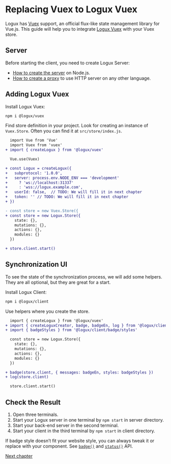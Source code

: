 # Replacing Vuex to Logux Vuex

Logux has [Vuex] support, an official flux-like state management library for Vue.js. This guide will help you to integrate [Logux Vuex] with your Vuex store.

[Vuex]: https://vuex.vuejs.org
[Logux Vuex]: https://github.com/logux/vuex



## Server

Before starting the client, you need to create Logux Server:

* [How to create the server] on Node.js.
* [How to create a proxy] to use HTTP server on any other language.

[How to create the server]: ./node-server.md
[How to create a proxy]: ./proxy-server.md


## Adding Logux Vuex

Install Logux Vuex:

```sh
npm i @logux/vuex
```

</details>

Find store definition in your project. Look for creating an instance of `Vuex.Store`. Often you can find it at `src/store/index.js`.

```diff
  import Vue from 'Vue'
  import Vuex from 'vuex'
+ import { createLogux } from '@logux/vuex'

  Vue.use(Vuex)

+ const Logux = createLogux({
+   subprotocol: '1.0.0',
+   server: process.env.NODE_ENV === 'development'
+     ? 'ws://localhost:31337'
+     : 'wss://logux.example.com',
+   userId: false,  // TODO: We will fill it in next chapter
+   token: '' // TODO: We will fill it in next chapter
+ })

- const store = new Vuex.Store({
+ const store = new Logux.Store({
    state: {},
    mutations: {},
    actions: {},
    modules: {}
  })

+ store.client.start()
```


## Synchronization UI

To see the state of the synchronization process, we will add some helpers. They are all optional, but they are great for a start.

Install Logux Client:

```sh
npm i @logux/client
```

Use helpers where you create the store.

```diff
  import { createLogux } from '@logux/vuex'
+ import { createLoguxCreator, badge, badgeEn, log } from '@logux/client'
+ import { badgeStyles } from '@logux/client/badge/styles'
```

```diff
  const store = new Logux.Store({
    state: {},
    mutations: {},
    actions: {},
    modules: {}
  })

+ badge(store.client, { messages: badgeEn, styles: badgeStyles })
+ log(store.client)

  store.client.start()
```


## Check the Result

1. Open three terminals.
2. Start your Logux server in one terminal by `npm start` in server directory.
3. Start your back-end server in the second terminal.
4. Start your client in the third terminal by `npm start` in client directory.

If badge style doesn’t fit your website style, you can always tweak it or replace with your component. See [`badge()`](https://logux.io/web-api/#globals-badge) and [`status()`](https://logux.io/web-api/#globals-status) API.

[Next chapter](../architecture/core.md)

